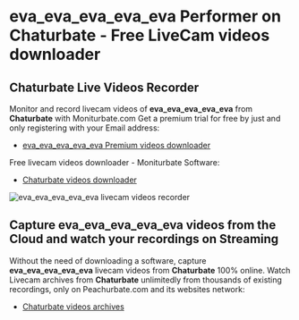 # eva_eva_eva_eva_eva Performer on Chaturbate - Free LiveCam videos downloader

## Chaturbate Live Videos Recorder

Monitor and record livecam videos of **eva_eva_eva_eva_eva** from **Chaturbate** with Moniturbate.com
Get a premium trial for free by just and only registering with your Email address:
* [eva_eva_eva_eva_eva Premium videos downloader](https://moniturbate.com/request-demo-licence-key.html)

Free livecam videos downloader - Moniturbate Software:
* [Chaturbate videos downloader](https://moniturbate.com/moniturbate-download-software.html)

![eva_eva_eva_eva_eva livecam videos recorder](https://peachurnet.com/templates/moniturbate-software.png)


## Capture eva_eva_eva_eva_eva videos from the Cloud and watch your recordings on Streaming

Without the need of downloading a software, capture **eva_eva_eva_eva_eva** livecam videos from **Chaturbate** 100% online.
Watch Livecam archives from **Chaturbate** unlimitedly from thousands of existing recordings, only on Peachurbate.com and its websites network:
* [Chaturbate videos archives](https://peachurnet.com/)